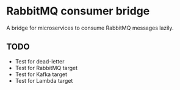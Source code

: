 RabbitMQ consumer bridge
====

A bridge for microservices to consume RabbitMQ messages lazily.

## TODO

- Test for dead-letter
- Test for RabbitMQ target
- Test for Kafka target
- Test for Lambda target
